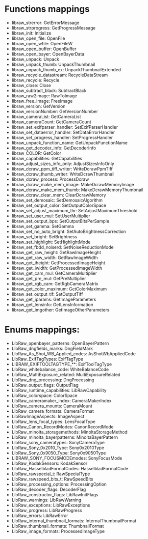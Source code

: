 # Functions mappings
* libraw_strerror: GetErrorMessage
* libraw_strprogress: GetProgressMessage
* libraw_init: Initialize
* libraw_open_file: OpenFile
* libraw_open_wfile: OpenFileW
* libraw_open_buffer: OpenBuffer
* libraw_open_bayer: OpenBayerData
* libraw_unpack: Unpack
* libraw_unpack_thumb: UnpackThumbnail
* libraw_unpack_thumb_ex: UnpackThumbnailExtended
* libraw_recycle_datastream: RecycleDataStream
* libraw_recycle: Recycle
* libraw_close: Close
* libraw_subtract_black: SubtractBlack
* libraw_raw2image: RawToImage
* libraw_free_image: FreeImage
* libraw_version: GetVersion
* libraw_versionNumber: GetVersionNumber
* libraw_cameraList: GetCameraList
* libraw_cameraCount: GetCameraCount
* libraw_set_exifparser_handler: SetExifParserHandler
* libraw_set_dataerror_handler: SetDataErrorHandler
* libraw_set_progress_handler: SetProgressHandler
* libraw_unpack_function_name: GetUnpackFunctionName
* libraw_get_decoder_info: GetDecoderInfo
* libraw_COLOR: GetColor
* libraw_capabilities: GetCapabilities
* libraw_adjust_sizes_info_only: AdjustSizesInfoOnly
* libraw_dcraw_ppm_tiff_writer: WriteDcrawPpmTiff
* libraw_dcraw_thumb_writer: WriteDcrawThumbnail
* libraw_dcraw_process: ProcessDcraw
* libraw_dcraw_make_mem_image: MakeDcrawMemoryImage
* libraw_dcraw_make_mem_thumb: MakeDcrawMemoryThumbnail
* libraw_dcraw_clear_mem: ClearDcrawMemory
* libraw_set_demosaic: SetDemosaicAlgorithm
* libraw_set_output_color: SetOutputColorSpace
* libraw_set_adjust_maximum_thr: SetAdjustMaximumThreshold
* libraw_set_user_mul: SetUserMultiplier
* libraw_set_output_bps: SetOutputBitsPerSample
* libraw_set_gamma: SetGamma
* libraw_set_no_auto_bright: SetAutoBrightnessCorrection
* libraw_set_bright: SetBrightness
* libraw_set_highlight: SetHighlightMode
* libraw_set_fbdd_noiserd: SetNoiseReductionMode
* libraw_get_raw_height: GetRawImageHeight
* libraw_get_raw_width: GetRawImageWidth
* libraw_get_iheight: GetProcessedImageHeight
* libraw_get_iwidth: GetProcessedImageWidth
* libraw_get_cam_mul: GetCameraMultiplier
* libraw_get_pre_mul: GetPreMultiplier
* libraw_get_rgb_cam: GetRgbCameraMatrix
* libraw_get_color_maximum: GetColorMaximum
* libraw_set_output_tif: SetOutputTiff
* libraw_get_iparams: GetImageParameters
* libraw_get_lensinfo: GetLensInformation
* libraw_get_imgother: GetImageOtherParameters

# Enums mappings:
* LibRaw_openbayer_patterns: OpenBayerPattern
* LibRaw_dngfields_marks: DngFieldMark
* LibRaw_As_Shot_WB_Applied_codes: AsShotWbAppliedCode
* LibRaw_ExifTagTypes: ExifTagType
* LIBRAW_EXIFTOOLTAGTYPE_**: ExifToolTagType
* LibRaw_whitebalance_code: WhiteBalanceCode
* LibRaw_MultiExposure_related: MultiExposureRelated
* LibRaw_dng_processing: DngProcessing
* LibRaw_output_flags: OutputFlag
* LibRaw_runtime_capabilities: LibRawCapability
* LibRaw_colorspace: ColorSpace
* LibRaw_cameramaker_index: CameraMakerIndex
* LibRaw_camera_mounts: CameraMount
* LibRaw_camera_formats: CameraFormat
* LibRawImageAspects: ImageAspect
* LibRaw_lens_focal_types: LensFocalType
* LibRaw_Canon_RecordModes: CanonRecordMode
* LibRaw_minolta_storagemethods: MinoltaStorageMethod
* LibRaw_minolta_bayerpatterns: MinoltaBayerPattern
* LibRaw_sony_cameratypes: SonyCameraType
* LibRaw_Sony_0x2010_Type: Sony0x2010Type
* LibRaw_Sony_0x9050_Type: Sony0x9050Type
* LIBRAW_SONY_FOCUSMODEmodes: SonyFocusMode
* LibRaw_KodakSensors: KodakSensor
* LibRaw_HasselbladFormatCodes: HasselbladFormatCode
* LibRaw_rawspecial_t: RawSpecialType
* LibRaw_rawspeed_bits_t: RawSpeedBits
* LibRaw_processing_options: ProcessingOption
* LibRaw_decoder_flags: DecoderFlag
* LibRaw_constructor_flags: LibRawInitFlags
* LibRaw_warnings: LibRawWarning
* LibRaw_exceptions: LibRawExceptions
* LibRaw_progress: LibRawProgress
* LibRaw_errors: LibRawError
* LibRaw_internal_thumbnail_formats: InternalThumbnailFormat
* LibRaw_thumbnail_formats: ThumbnailFormat
* LibRaw_image_formats: ProcessedImageType